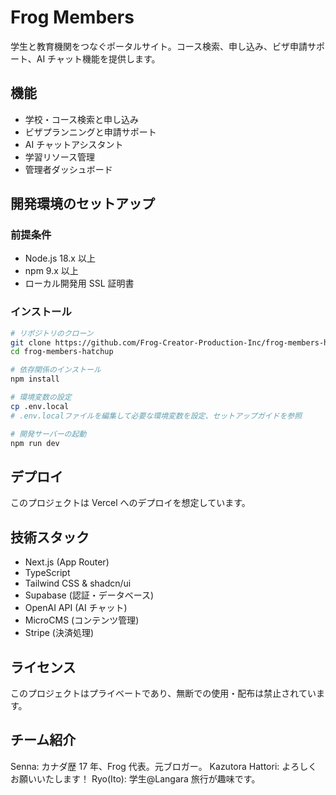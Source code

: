 # Frog Members

学生と教育機関をつなぐポータルサイト。コース検索、申し込み、ビザ申請サポート、AI チャット機能を提供します。

## 機能

- 学校・コース検索と申し込み
- ビザプランニングと申請サポート
- AI チャットアシスタント
- 学習リソース管理
- 管理者ダッシュボード

## 開発環境のセットアップ

### 前提条件

- Node.js 18.x 以上
- npm 9.x 以上
- ローカル開発用 SSL 証明書

### インストール

```bash
# リポジトリのクローン
git clone https://github.com/Frog-Creator-Production-Inc/frog-members-hatchup.git
cd frog-members-hatchup

# 依存関係のインストール
npm install

# 環境変数の設定
cp .env.local
# .env.localファイルを編集して必要な環境変数を設定、セットアップガイドを参照

# 開発サーバーの起動
npm run dev
```

## デプロイ

このプロジェクトは Vercel へのデプロイを想定しています。

## 技術スタック

- Next.js (App Router)
- TypeScript
- Tailwind CSS & shadcn/ui
- Supabase (認証・データベース)
- OpenAI API (AI チャット)
- MicroCMS (コンテンツ管理)
- Stripe (決済処理)

## ライセンス

このプロジェクトはプライベートであり、無断での使用・配布は禁止されています。

## チーム紹介

Senna: カナダ歴 17 年、Frog 代表。元ブロガー。
Kazutora Hattori: よろしくお願いいたします！
Ryo(Ito): 学生@Langara 旅行が趣味です。
